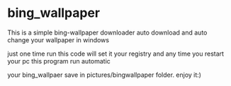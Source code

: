 # bing_wallpaper

This is a simple bing-wallpaper downloader auto download and auto change your wallpaper in windows

just one time run this code will set it your registry and any time you restart your pc this program run automatic

your bing_wallpaer save in pictures/bingwallpaper folder. enjoy it:)
